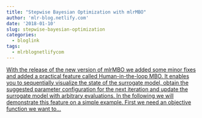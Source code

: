 ```yaml
---
title: "Stepwise Bayesian Optimization with mlrMBO"
author: 'mlr-blog.netlify.com'
date: '2018-01-10'
slug: stepwise-bayesian-optimization
categories:
  - bloglink
tags:
  - mlrblognetlifycom
---
```


[With the release of the new version of mlrMBO we added some minor fixes and added a practical feature called Human-in-the-loop MBO. It enables you to sequentially visualize the state of the surrogate model, obtain the suggested parameter configuration for the next iteration and update the surrogate model with arbitrary evaluations. In the following we will demonstrate this feature on a simple example. First we need an objective function we want to...<click to read more>](https://mlr-blog.netlify.com/post/2018-01-10-stepwise-bayesian-optimization-with-mlrmbo/)

